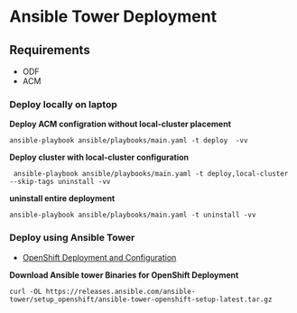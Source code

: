 # Ansible Tower Deployment 

## Requirements
* ODF 
* ACM

### Deploy locally on laptop
**Deploy ACM configration without local-cluster placement**
```
ansible-playbook ansible/playbooks/main.yaml -t deploy  -vv
```

**Deploy cluster with local-cluster configuration**
```
 ansible-playbook ansible/playbooks/main.yaml -t deploy,local-cluster --skip-tags uninstall -vv
```

**uninstall entire deployment**
```
ansible-playbook ansible/playbooks/main.yaml -t uninstall -vv
```


### Deploy using Ansible Tower
* [OpenShift Deployment and Configuration](https://docs.ansible.com/ansible-tower/3.7.1/html/administration/openshift_configuration.html)

**Download Ansible tower Binaries for OpenShift Deployment**
```
curl -OL https://releases.ansible.com/ansible-tower/setup_openshift/ansible-tower-openshift-setup-latest.tar.gz
```

